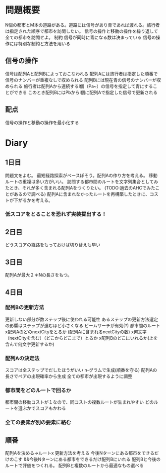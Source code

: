 # 問題概要
N個の都市とM本の道路がある。道路には信号があり青であれば渡れる。旅行者は指定された順序で都市を訪問したい。
信号の操作と移動の操作を繰り返して全ての都市を訪問せよ。
制約
信号が同時に青になる数は決まっている
信号の操作には特別な制約と方法を用いる
## 信号の操作
信号は配列Aと配列Bによっておこなわれる
配列Aには旅行者は指定した順番で信号のナンバーが重複なしで収められる
配列Bには現在青の信号のナンバーが収められる
旅行者は配列Aから連続するl個（Pa~）の信号を指定して青にすることができる
このとき配列BにはPbからl個に配列Aで指定した信号で更新される
## 配点
信号の操作と移動の操作を最小化する


# Diary
## 1日目
問題文をよむ。
最短経路探索がベースぽそう。配列Aの作り方を考える。
移動ルートの重複は多い方がいい。
訪問する都市間のルートを文字列集合としてみたとき、それが多く含まれる配列Aをつくりたい。
(TODO:過去のAHCでみたことがあるので調べる)
配列Aに含まれなかったルートを再構築したときに、コストが下がるかを考える。
### 低スコアをとることを恐れず実装提出する！

## 2日目
どうスコアの経路をもっておけば切り替えも早い

## 3日目
配列Aが最大２＊Nの長さをもつ。

## 4日目
### 配列Bの更新方法
更新しない部分が数ステップ後に使われる可能性
あるステップの更新方法選定の影響はステップが進むほど小さくなる
    ビームサーチが有効(?)
都市間のルート
    x配列AのどのnextCityをとるか (配列Aに含まれるnextCityの数)
    x何文字（nextCityを含む）（どこからどこまで）とるか
    x配列Bのどこにいれるか(上を含んで何文字更新するか)
### 配列Aの決定法
スコアは全ステップでだしたほうがいい
n-グラムで生成(順番を守る)
配列Aの長さでペアの出現確率から生成
全ての都市が出現するように調整
### 都市間をどのルートで回るか
都市間の移動コストが１なので、同コストの複数ルートが生まれやすい
どのルートを選ぶかでスコアもかわる
### 全ての要素が別の要素に絡む
## 順番
配列Aを決める->ルートx 更新方法を考える
今後Nターンにある都市をできるだけのこす
&&今後Nターンにある都市をできるだけ配列Bにいれる
配列Bと今後のルートで評価をつくれる。
配列Bと複数のルートから最適なもの選べる
